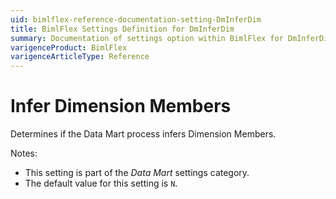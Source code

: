```yaml
---
uid: bimlflex-reference-documentation-setting-DmInferDim
title: BimlFlex Settings Definition for DmInferDim
summary: Documentation of settings option within BimlFlex for DmInferDim
varigenceProduct: BimlFlex
varigenceArticleType: Reference
---
```


# Infer Dimension Members

Determines if the Data Mart process infers Dimension Members.

Notes:

* This setting is part of the *Data Mart* settings category.
* The default value for this setting is `N`.